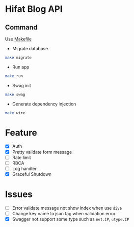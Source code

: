 # Hifat Blog API

## Command
Use [Makefile](https://makefiletutorial.com/)
- Migrate database
```bash
make migrate
```
- Run app
```bash
make run
```

- Swag init
```bash
make swag
```

- Generate dependency injection
```bash
make wire
```

# Feature

- [x] Auth
- [x] Pretty validate form message
- [ ] Rate limit
- [ ] RBCA
- [ ] Log handler
- [x] Graceful Shutdown

# Issues

- [ ] Error validate message not show index when use `dive`
- [ ] Change key name to json tag when validation error
- [x] Swagger not support some type such as `net.IP`, `utype.IP`